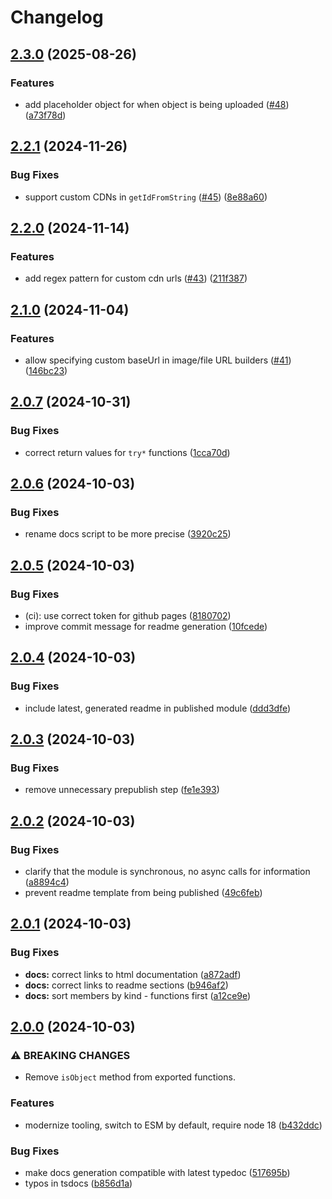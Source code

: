# Changelog

## [2.3.0](https://github.com/sanity-io/asset-utils/compare/v2.2.1...v2.3.0) (2025-08-26)


### Features

* add placeholder object for when object is being uploaded ([#48](https://github.com/sanity-io/asset-utils/issues/48)) ([a73f78d](https://github.com/sanity-io/asset-utils/commit/a73f78dc1467aeb784b049de1aa1758143b7aa00))

## [2.2.1](https://github.com/sanity-io/asset-utils/compare/v2.2.0...v2.2.1) (2024-11-26)


### Bug Fixes

* support custom CDNs in `getIdFromString` ([#45](https://github.com/sanity-io/asset-utils/issues/45)) ([8e88a60](https://github.com/sanity-io/asset-utils/commit/8e88a602600bdb4c57a231f2d15f58374dc7751e))

## [2.2.0](https://github.com/sanity-io/asset-utils/compare/v2.1.0...v2.2.0) (2024-11-14)


### Features

* add regex pattern for custom cdn urls ([#43](https://github.com/sanity-io/asset-utils/issues/43)) ([211f387](https://github.com/sanity-io/asset-utils/commit/211f38794fcb7dca38387f89c36d21e32254e6c3))

## [2.1.0](https://github.com/sanity-io/asset-utils/compare/v2.0.7...v2.1.0) (2024-11-04)


### Features

* allow specifying custom baseUrl in image/file URL builders ([#41](https://github.com/sanity-io/asset-utils/issues/41)) ([146bc23](https://github.com/sanity-io/asset-utils/commit/146bc237e1e6ba9580db862ad54998fb1827c157))

## [2.0.7](https://github.com/sanity-io/asset-utils/compare/v2.0.6...v2.0.7) (2024-10-31)


### Bug Fixes

* correct return values for `try*` functions ([1cca70d](https://github.com/sanity-io/asset-utils/commit/1cca70d2bfebc9345ba17807aafeb52d807c82b2))

## [2.0.6](https://github.com/sanity-io/asset-utils/compare/v2.0.5...v2.0.6) (2024-10-03)


### Bug Fixes

* rename docs script to be more precise ([3920c25](https://github.com/sanity-io/asset-utils/commit/3920c250e922112a04886d2e6afdac202ab796e5))

## [2.0.5](https://github.com/sanity-io/asset-utils/compare/v2.0.4...v2.0.5) (2024-10-03)


### Bug Fixes

* (ci): use correct token for github pages ([8180702](https://github.com/sanity-io/asset-utils/commit/818070286a045aa8c3f964bafdc064e416c90279))
* improve commit message for readme generation ([10fcede](https://github.com/sanity-io/asset-utils/commit/10fcede0f71ddc93ad94156aea37c657643b4018))

## [2.0.4](https://github.com/sanity-io/asset-utils/compare/v2.0.3...v2.0.4) (2024-10-03)


### Bug Fixes

* include latest, generated readme in published module ([ddd3dfe](https://github.com/sanity-io/asset-utils/commit/ddd3dfef1912e1f0201fbe0092f4ea17e0fc7fd0))

## [2.0.3](https://github.com/sanity-io/asset-utils/compare/v2.0.2...v2.0.3) (2024-10-03)


### Bug Fixes

* remove unnecessary prepublish step ([fe1e393](https://github.com/sanity-io/asset-utils/commit/fe1e3936b37c5fd3fe91d9ad50807c98f7fca58b))

## [2.0.2](https://github.com/sanity-io/asset-utils/compare/v2.0.1...v2.0.2) (2024-10-03)


### Bug Fixes

* clarify that the module is synchronous, no async calls for information ([a8894c4](https://github.com/sanity-io/asset-utils/commit/a8894c42b95d48ce4dd2df765d0618a61d95689b))
* prevent readme template from being published ([49c6feb](https://github.com/sanity-io/asset-utils/commit/49c6feb8fe8481236f2562038f5e9aee83df2990))

## [2.0.1](https://github.com/sanity-io/asset-utils/compare/v2.0.0...v2.0.1) (2024-10-03)


### Bug Fixes

* **docs:** correct links to html documentation ([a872adf](https://github.com/sanity-io/asset-utils/commit/a872adfb493e81c1be351f6888f39e9a2620452e))
* **docs:** correct links to readme sections ([b946af2](https://github.com/sanity-io/asset-utils/commit/b946af2f009da613932d755bb3c3e4e08851ec75))
* **docs:** sort members by kind - functions first ([a12ce9e](https://github.com/sanity-io/asset-utils/commit/a12ce9ef34644f9289cde0a4c33e5db9411852fc))

## [2.0.0](https://github.com/sanity-io/asset-utils/compare/v1.3.2...v2.0.0) (2024-10-03)


### ⚠ BREAKING CHANGES

* Remove `isObject` method from exported functions.

### Features

* modernize tooling, switch to ESM by default, require node 18 ([b432ddc](https://github.com/sanity-io/asset-utils/commit/b432ddc2089757437ba0016ff34376d2a4559736))


### Bug Fixes

* make docs generation compatible with latest typedoc ([517695b](https://github.com/sanity-io/asset-utils/commit/517695b82fa675ee03409cd78c1887ed4a2a28b4))
* typos in tsdocs ([b856d1a](https://github.com/sanity-io/asset-utils/commit/b856d1a920d90abe4edad544efcbf6e6513ac0a3))
